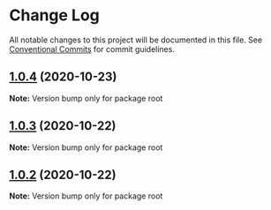 # Change Log

All notable changes to this project will be documented in this file.
See [Conventional Commits](https://conventionalcommits.org) for commit guidelines.

## [1.0.4](https://github.com/boxior/lerna-learn/compare/v1.0.3...v1.0.4) (2020-10-23)

**Note:** Version bump only for package root



## [1.0.3](https://github.com/boxior/lerna-learn/compare/v1.0.2...v1.0.3) (2020-10-22)

**Note:** Version bump only for package root





## [1.0.2](https://github.com/boxior/lerna-learn/compare/v1.0.1...v1.0.2) (2020-10-22)

**Note:** Version bump only for package root
